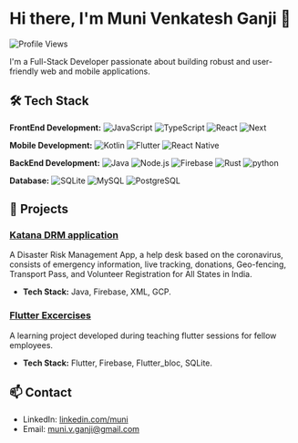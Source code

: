 # Hi there, I'm Muni Venkatesh Ganji 👋

![Profile Views](https://komarev.com/ghpvc/?username=wenkey-gm&color=blue)

I'm a Full-Stack Developer passionate about building robust and user-friendly web and mobile applications.

## 🛠 Tech Stack

**FrontEnd Development:**
![JavaScript](https://img.shields.io/badge/-JavaScript-0095D5?style=flat&logo=javascript&logoColor=white)
![TypeScript](https://img.shields.io/badge/-TypeScript-007396?style=flat&logo=typescript&logoColor=white)
![React](https://img.shields.io/badge/-React.js-339933?style=flat&logo=react&logoColor=white)
![Next](https://img.shields.io/badge/-Next.js-532123?style=flat&logo=next&logoColor=white)

**Mobile Development:**
![Kotlin](https://img.shields.io/badge/-Kotlin-0095D5?style=flat&logo=kotlin&logoColor=white)
![Flutter](https://img.shields.io/badge/-Flutter-02569B?style=flat&logo=flutter&logoColor=white)
![React Native](https://img.shields.io/badge/-React%20Native-61DAFB?style=flat&logo=react&logoColor=black)

**BackEnd Development:**
![Java](https://img.shields.io/badge/-Java-007396?style=flat&logo=java&logoColor=white)
![Node.js](https://img.shields.io/badge/-Node.js-339933?style=flat&logo=node.js&logoColor=white)
![Firebase](https://img.shields.io/badge/-Firebase-FFCA28?style=flat&logo=firebase&logoColor=black)
![Rust](https://img.shields.io/badge/-Rust-FFCA28?style=flat&logo=rust&logoColor=black)
![python](https://img.shields.io/badge/-Python-339933?style=flat&logo=python&logoColor=white)

**Database:**
![SQLite](https://img.shields.io/badge/-SQLite-003B57?style=flat&logo=sqlite&logoColor=white)
![MySQL](https://img.shields.io/badge/-MySQL-003B57?style=flat&logo=mysql&logoColor=white)
![PostgreSQL](https://img.shields.io/badge/-Postgresql-003B57?style=flat&logo=Postgresql&logoColor=white)

## 🌟 Projects

### [Katana DRM application](https://github.com/wenkey-gm/Katana_DRM_App)

A Disaster Risk Management App, a help desk based on the coronavirus, consists of emergency information, live tracking, donations, Geo-fencing, Transport Pass, and Volunteer Registration for All States in India.

- **Tech Stack:** Java, Firebase, XML, GCP.

### [Flutter Excercises](https://github.com/wenkey-gm/learning_flutter_app)

A learning project developed during teaching flutter sessions for fellow employees.

- **Tech Stack:** Flutter, Firebase, Flutter_bloc, SQLite.

## 📫 Contact

- LinkedIn: [linkedin.com/muni](https://www.linkedin.com/in/muni-venkatesh-ganji-b51a71179/)
- Email: [muni.v.ganji@gmail.com](mailto:muni.v.ganji@gmail.com)
